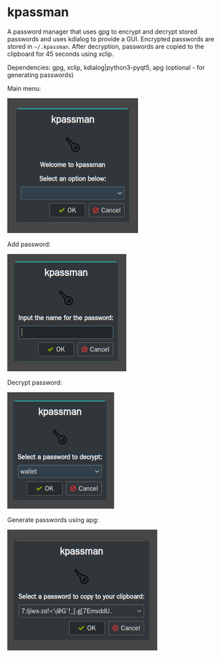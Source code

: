 # kpassman

A password manager that uses gpg to encrypt and decrypt stored passwords and uses kdialog to provide a GUI.  Encrypted passwords are stored in `~/.kpassman`.  After decryption, passwords are copied to the clipboard for 45 seconds using xclip.

Dependencies: gpg, xclip, kdialog|python3-pyqt5, apg (optional - for generating passwords)

Main menu:

![kpassman](/Screenshot.png)

Add password:

![kpassman](/Screenshot2.png)

Decrypt password:

![kpassman](/Screenshot3.png)

Generate passwords using apg:

![kpassman](/Screenshot4.png)
